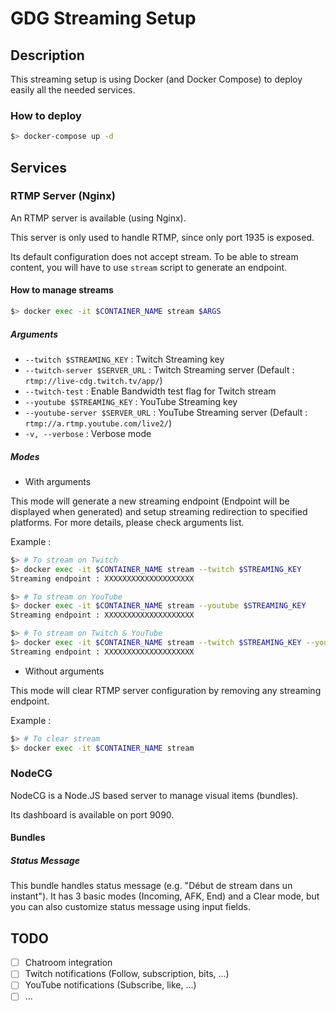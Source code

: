 # GDG Streaming Setup

## Description

This streaming setup is using Docker (and Docker Compose) to deploy easily all the needed services.

### How to deploy

````sh
$> docker-compose up -d
````

## Services

### RTMP Server (Nginx)

An RTMP server is available (using Nginx).

This server is only used to handle RTMP, since only port 1935 is exposed.

Its default configuration does not accept stream.
To be able to stream content, you will have to use `stream` script to generate an endpoint.

#### How to manage streams

````sh
$> docker exec -it $CONTAINER_NAME stream $ARGS
````

##### Arguments

- `--twitch $STREAMING_KEY` : Twitch Streaming key
- `--twitch-server $SERVER_URL` : Twitch Streaming server (Default : `rtmp://live-cdg.twitch.tv/app/`)
- `--twitch-test` : Enable Bandwidth test flag for Twitch stream
- `--youtube $STREAMING_KEY` : YouTube Streaming key
- `--youtube-server $SERVER_URL` : YouTube Streaming server (Default : `rtmp://a.rtmp.youtube.com/live2/`)
- `-v, --verbose` : Verbose mode

##### Modes

- With arguments

This mode will generate a new streaming endpoint (Endpoint will be displayed when generated) and setup streaming redirection to specified platforms.
For more details, please check arguments list.

Example :

````sh
$> # To stream on Twitch
$> docker exec -it $CONTAINER_NAME stream --twitch $STREAMING_KEY
Streaming endpoint : XXXXXXXXXXXXXXXXXXXX

$> # To stream on YouTube
$> docker exec -it $CONTAINER_NAME stream --youtube $STREAMING_KEY
Streaming endpoint : XXXXXXXXXXXXXXXXXXXX

$> # To stream on Twitch & YouTube
$> docker exec -it $CONTAINER_NAME stream --twitch $STREAMING_KEY --youtube $STREAMING_KEY
Streaming endpoint : XXXXXXXXXXXXXXXXXXXX

````

- Without arguments

This mode will clear RTMP server configuration by removing any streaming endpoint.

Example :

````sh
$> # To clear stream
$> docker exec -it $CONTAINER_NAME stream
````

### NodeCG

NodeCG is a Node.JS based server to manage visual items (bundles).

Its dashboard is available on port 9090.

#### Bundles

##### Status Message

This bundle handles status message (e.g. "Début de stream dans un instant").
It has 3 basic modes (Incoming, AFK, End) and a Clear mode, but you can also customize status message using input fields.

## TODO

- [ ] Chatroom integration
- [ ] Twitch notifications (Follow, subscription, bits, ...)
- [ ] YouTube notifications (Subscribe, like, ...)
- [ ] ...
